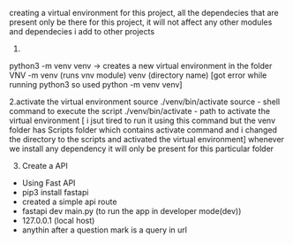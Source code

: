 creating a virtual environment for this project, all the dependecies that are present only be there for this project, it will not affect any other modules and dependecies i add to other projects

1.
python3 -m venv venv -> creates a new virtual environment in the folder VNV
-m venv  (runs vnv module)
venv (directory name)
[got error while running python3 so used python -m venv venv]

2.activate the virtual environment
source ./venv/bin/activate 
source - shell command to execute the script
./venv/bin/activate - path to activate the virtual environment
[ i jsut tired to run it using this command but the venv folder has Scripts folder which contains activate command and i changed the directory to the scripts and activated the virtual environment]
whenever we install any dependency it will only be present for this particular folder 

3. Create a API
- Using Fast API
- pip3 install fastapi
- created a simple api route
- fastapi dev main.py (to run the app in developer mode(dev))
- 127.0.0.1 (local host)
- anythin after a question mark is a query in url

